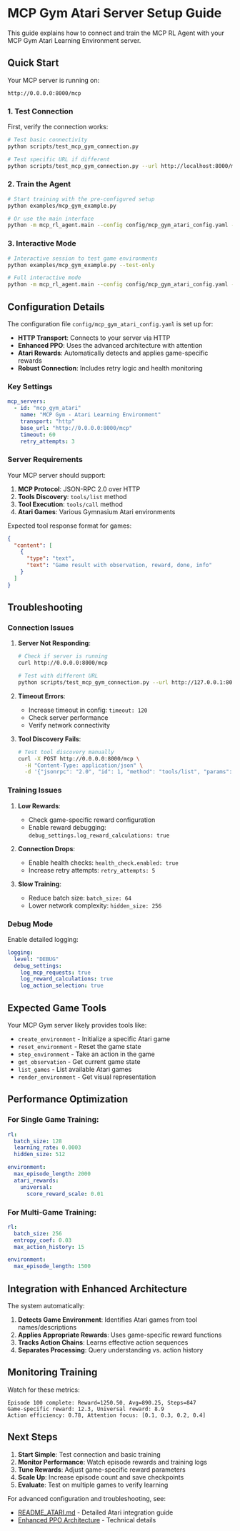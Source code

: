 # MCP Gym Atari Server Setup Guide

This guide explains how to connect and train the MCP RL Agent with your MCP Gym Atari Learning Environment server.

## Quick Start

Your MCP server is running on:
```
http://0.0.0.0:8000/mcp
```

### 1. Test Connection

First, verify the connection works:

```bash
# Test basic connectivity
python scripts/test_mcp_gym_connection.py

# Test specific URL if different
python scripts/test_mcp_gym_connection.py --url http://localhost:8000/mcp
```

### 2. Train the Agent

```bash
# Start training with the pre-configured setup
python examples/mcp_gym_example.py

# Or use the main interface
python -m mcp_rl_agent.main --config config/mcp_gym_atari_config.yaml --mode train --episodes 500
```

### 3. Interactive Mode

```bash
# Interactive session to test game environments
python examples/mcp_gym_example.py --test-only

# Full interactive mode
python -m mcp_rl_agent.main --config config/mcp_gym_atari_config.yaml --mode interactive
```

## Configuration Details

The configuration file `config/mcp_gym_atari_config.yaml` is set up for:

- **HTTP Transport**: Connects to your server via HTTP
- **Enhanced PPO**: Uses the advanced architecture with attention
- **Atari Rewards**: Automatically detects and applies game-specific rewards
- **Robust Connection**: Includes retry logic and health monitoring

### Key Settings

```yaml
mcp_servers:
  - id: "mcp_gym_atari"
    name: "MCP Gym - Atari Learning Environment"
    transport: "http"
    base_url: "http://0.0.0.0:8000/mcp"
    timeout: 60
    retry_attempts: 3
```

### Server Requirements

Your MCP server should support:

1. **MCP Protocol**: JSON-RPC 2.0 over HTTP
2. **Tools Discovery**: `tools/list` method
3. **Tool Execution**: `tools/call` method
4. **Atari Games**: Various Gymnasium Atari environments

Expected tool response format for games:
```json
{
  "content": [
    {
      "type": "text",
      "text": "Game result with observation, reward, done, info"
    }
  ]
}
```

## Troubleshooting

### Connection Issues

1. **Server Not Responding**:
   ```bash
   # Check if server is running
   curl http://0.0.0.0:8000/mcp

   # Test with different URL
   python scripts/test_mcp_gym_connection.py --url http://127.0.0.1:8000/mcp
   ```

2. **Timeout Errors**:
   - Increase timeout in config: `timeout: 120`
   - Check server performance
   - Verify network connectivity

3. **Tool Discovery Fails**:
   ```bash
   # Test tool discovery manually
   curl -X POST http://0.0.0.0:8000/mcp \
     -H "Content-Type: application/json" \
     -d '{"jsonrpc": "2.0", "id": 1, "method": "tools/list", "params": {}}'
   ```

### Training Issues

1. **Low Rewards**:
   - Check game-specific reward configuration
   - Enable reward debugging: `debug_settings.log_reward_calculations: true`

2. **Connection Drops**:
   - Enable health checks: `health_check.enabled: true`
   - Increase retry attempts: `retry_attempts: 5`

3. **Slow Training**:
   - Reduce batch size: `batch_size: 64`
   - Lower network complexity: `hidden_size: 256`

### Debug Mode

Enable detailed logging:

```yaml
logging:
  level: "DEBUG"
  debug_settings:
    log_mcp_requests: true
    log_reward_calculations: true
    log_action_selection: true
```

## Expected Game Tools

Your MCP Gym server likely provides tools like:

- `create_environment` - Initialize a specific Atari game
- `reset_environment` - Reset the game state
- `step_environment` - Take an action in the game
- `get_observation` - Get current game state
- `list_games` - List available Atari games
- `render_environment` - Get visual representation

## Performance Optimization

### For Single Game Training:
```yaml
rl:
  batch_size: 128
  learning_rate: 0.0003
  hidden_size: 512

environment:
  max_episode_length: 2000
  atari_rewards:
    universal:
      score_reward_scale: 0.01
```

### For Multi-Game Training:
```yaml
rl:
  batch_size: 256
  entropy_coef: 0.03
  max_action_history: 15

environment:
  max_episode_length: 1500
```

## Integration with Enhanced Architecture

The system automatically:

1. **Detects Game Environment**: Identifies Atari games from tool names/descriptions
2. **Applies Appropriate Rewards**: Uses game-specific reward functions
3. **Tracks Action Chains**: Learns effective action sequences
4. **Separates Processing**: Query understanding vs. action history

## Monitoring Training

Watch for these metrics:

```
Episode 100 complete: Reward=1250.50, Avg=890.25, Steps=847
Game-specific reward: 12.3, Universal reward: 8.9
Action efficiency: 0.78, Attention focus: [0.1, 0.3, 0.2, 0.4]
```

## Next Steps

1. **Start Simple**: Test connection and basic training
2. **Monitor Performance**: Watch episode rewards and training logs
3. **Tune Rewards**: Adjust game-specific reward parameters
4. **Scale Up**: Increase episode count and save checkpoints
5. **Evaluate**: Test on multiple games to verify learning

For advanced configuration and troubleshooting, see:
- [README_ATARI.md](README_ATARI.md) - Detailed Atari integration guide
- [Enhanced PPO Architecture](docs/enhanced_ppo_architecture.md) - Technical details